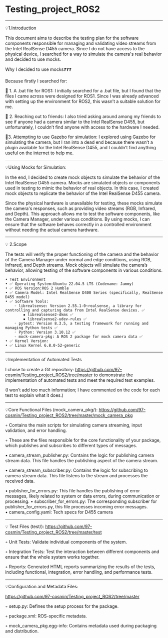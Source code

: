 # Testing_project_ROS2

----------------------------------------------------------------------------------------------------------------------------------------------------

💡1.Introduction

This document aims to describe the testing plan for the software components responsible for managing and validating video streams from the Intel RealSense D455 camera. 
Since I do not have access to the physical device, I searched for a way to simulate the camera's real behavior and decided to use mocks. 

Why I decided to use mocks❓❓❓ 

Because firstly I searched for:
	
🔄 1.	A .bat file for ROS1:
	I initially searched for a .bat file, but I found that the files I came across were designed for ROS1. Since I was already advanced with setting up the environment for ROS2, this wasn’t a suitable solution for me.

🔄 2.	Reaching out to friends: I also tried asking around among my friends to see if anyone had a camera similar to the Intel RealSense D455, but unfortunately, I couldn’t find anyone with access to the hardware I needed.
    
🔄3. Attempting to use Gazebo for simulation:
	I explored using Gazebo for simulating the camera, but I ran into a dead end because there wasn’t a plugin available for the Intel RealSense D455, and I couldn’t find anything useful on the internet to help me.

----------------------------------------------------------------------------------------------------------------------------------------------------

💡Using Mocks for Simulation:

In the end, I decided to create mock objects to simulate the behavior of the Intel RealSense D455 camera. 
Mocks are simulated objects or components used in testing to mimic the behavior of real objects. In this case, I created mock objects to replicate the behavior of the Intel RealSense D455 camera. 

Since the physical hardware is unavailable for testing, these mocks simulate the camera's responses, such as providing video streams (RGB, Infrared, and Depth). 
This approach allows me to test the software components, like the Camera Manager, under various conditions. 
By using mocks, I can ensure that the software behaves correctly in a controlled environment without needing the actual camera hardware.

----------------------------------------------------------------------------------------------------------------------------------------------------

💡 2.Scope

The tests will verify the proper functioning of the camera and the behavior of the Camera Manager under normal and edge conditions, using RGB, Infrared, and Depth streams.
Mock objects will simulate the camera’s behavior, allowing testing of the software components in various conditions.

    • Test Environment
    • ✅ Operating System:Ubuntu 22.04.5 LTS (Codename: Jammy) 
    • ✅ ROS Version:ROS 2 Humble 
    • ✅ Camera Model: Intel RealSense D400 Series (specifically, RealSense D455 model) 
    • ✅ Software Tools:
        ◦ librealsense: Version 2.55.1-0~realsense, a library for controlling and capturing data from Intel RealSense devices. ✅
            ▪ librealsense2-dkms ✅
            ▪ librealsense2-udev-rules ✅
        ◦ pytest: Version 8.3.5, a testing framework for running and managing Python tests ✅
        ◦ Python: Version 3.10.12 ✅
        ◦ mock-camera-pkg: A ROS 2 package for mock camera data ✅
    • ✅ Kernel Version:
    • ✅ Linux Kernel 6.8.0-52-generic
    
----------------------------------------------------------------------------------------------------------------------------------------------------

💡Implementation of Automated Tests

I chose to create a Git repository: https://github.com/97-cosmin/Testing_project_ROS2/tree/master
to demonstrate the implementation of automated tests and meet the required test examples.

(I won't add too much information; I have commented on the code for each test to explain what it does.)


----------------------------------------------------------------------------------------------------------------------------------------------------

💡Core Functional Files (mock_camera_pkg/):
https://github.com/97-cosmin/Testing_project_ROS2/tree/master/mock_camera_pkg

 ◦ Contains the main scripts for simulating camera streaming, input validation, and error handling.
 
 ◦  These are the files responsible for the core functionality of your package, which publishes and subscribes to different types of messages. 
 
 ▪ camera_stream_publisher.py: Contains the logic for publishing camera stream data. This file handles the publishing aspect of the camera stream. 
 
 • camera_stream_subscriber.py: Contains the logic for subscribing to camera stream data. This file listens to the stream and processes the received data.
 
 • publisher_for_errors.py: This file handles the publishing of error messages, likely related to system or data errors, during communication or processing. 
 • subscriber_for_errors.py: The corresponding subscriber for publisher_for_errors.py, this file processes incoming error messages.	 
 • camera_config.yaml: Tech specs for D455 camera

----------------------------------------------------------------------------------------------------------------------------------------------------

💡 Test Files (test/):
https://github.com/97-cosmin/Testing_project_ROS2/tree/master/test

◦ Unit Tests: Validate individual components of the system. 

◦ Integration Tests: Test the interaction between different components and ensure that the whole system works together. 
 
◦ Reports: Generated HTML reports summarizing the results of the tests, including functional, integration, error handling, and performance tests. 

----------------------------------------------------------------------------------------------------------------------------------------------------

💡Configuration and Metadata Files:

https://github.com/97-cosmin/Testing_project_ROS2/tree/master

 ◦ setup.py: Defines the setup process for the package. 
 
 ◦ package.xml: ROS-specific metadata. 
 
  ◦ mock_camera_pkg.egg-info: Contains metadata used during packaging and distribution.


 
